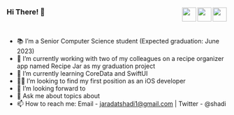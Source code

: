 
### Hi There! 👋  <a href = "mailto: jaradatshadi1@gmail.com"><img align="right" src="https://img.icons8.com/material-rounded/24/555555/new-post.png" width="32"/></a> <a href="https://twitter.com/shadi"><img align="right"  src="https://img.icons8.com/ios-filled/64/555555/twitter.svg" width="32"/></a><a href="www.linkedin.com/in/shadi-al-jaradat/"><img align="right" src="https://img.icons8.com/ios-filled/64/555555/linkedin.svg" width="32"/></a>

<br />

- 📚 I’m a Senior Computer Science student (Expected graduation: June 2023)
- 🔭 I’m currently working with two of my colleagues on a recipe organizer app named Recipe Jar as my graduation project
- 🌱 I’m currently learning CoreData and SwiftUI
- 👨‍💻 I’m looking to find my first position as an iOS developer
- 🤔 I’m looking forward to 
- 💬 Ask me about topics about
- 📫 How to reach me: Email - jaradatshadi1@gmail.com | Twitter - @shadi
